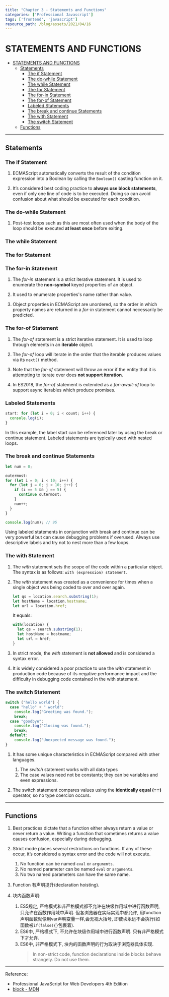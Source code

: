 ```yaml
---
title: "Chapter 3 - Statements and Functions" 
categories: ['Professional Javascript']
tags: ['frontend', 'javascript']
resource_path: /blog/assets/2021/04/16
---
```


# STATEMENTS AND FUNCTIONS

- [STATEMENTS AND FUNCTIONS](#statements-and-functions)
  - [Statements](#statements)
    - [The if Statement](#the-if-statement)
    - [The do-while Statement](#the-do-while-statement)
    - [The while Statement](#the-while-statement)
    - [The for Statement](#the-for-statement)
    - [The for-in Statement](#the-for-in-statement)
    - [The for-of Statement](#the-for-of-statement)
    - [Labeled Statements](#labeled-statements)
    - [The break and continue Statements](#the-break-and-continue-statements)
    - [The with Statement](#the-with-statement)
    - [The switch Statement](#the-switch-statement)
  - [Functions](#functions)

---

## Statements 

### The if Statement

1. ECMAScript automatically converts the result of the condition expression into a Boolean by calling the `Boolean()` casting function on it.

2. It’s considered best coding practice to **always use block statements**, even if only one line of code is to be executed. Doing so can avoid confusion about what should be executed for each condition.

### The do-while Statement

1. Post-test loops such as this are most often used when the body of the loop should be executed **at least once** before exiting.

### The while Statement

### The for Statement

### The for-in Statement

1. The *for-in* statement is a strict iterative statement. It is used to enumerate the **non-symbol** keyed properties of an object.

2. It used to enumerate properties's name rather than value.

3. Object properties in ECMAScript are unordered, so the order in which property names are returned in a *for-in* statement cannot necessarily be predicted.

### The for-of Statement

1. The *for-of* statement is a strict iterative statement. It is used to loop through elements in an **iterable** object. 

2. The *for-of* loop will iterate in the order that the iterable produces values via its `next()` method.

3. Note that the *for-of* statement will throw an error if the entity that it is attempting to iterate over does **not support iteration**.

4. In ES2018, the *for-of* statement is extended as a *for-await-of* loop to support async iterables which produce promises.

### Labeled Statements

```js
start: for (let i = 0; i < count; i++) {
  console.log(i);
}
```

In this example, the label start can be referenced later by using the break or continue statement. Labeled statements are typically used with nested loops.

### The break and continue Statements

```js
let num = 0; 

outermost:
for (let i = 0; i < 10; i++) { 
  for (let j = 0; j < 10; j++) { 
    if (i == 5 && j == 5) { 
      continue outermost;
    } 
    num++; 
  }
}

console.log(num); // 95
```

Using labeled statements in conjunction with break and continue can be very powerful but can cause debugging problems if overused. Always use descriptive labels and try not to nest more than a few loops.

### The with Statement

1. The *with* statement sets the scope of the code within a particular object. The syntax is as follows: `with (expression) statement`.

2. The *with* statement was created as a convenience for times when a single object was being coded to over and over again.

    ```js
    let qs = location.search.substring(1); 
    let hostName = location.hostname;
    let url = location.href;
    ```

    It equals:

    ```js
    with(location) { 
      let qs = search.substring(1); 
      let hostName = hostname; 
      let url = href;
    }
    ```
  
  3. In strict mode, the *with* statement is **not allowed** and is considered a syntax error.
  
  4. It is widely considered a poor practice to use the *with* statement in production code because of its negative performance impact and the difficulty in debugging code contained in the with statement.

### The switch Statement

```js
switch ("hello world") { 
  case "hello" + " world":
    console.log("Greeting was found."); 
    break;
  case "goodbye":
    console.log("Closing was found."); 
    break; 
  default:
    console.log("Unexpected message was found.");
}
```

1. It has some unique characteristics in ECMAScript compared with other languages.
    1. The *switch* statement works with all data types
    2. The case values need not be constants; they can be variables and even expressions. 

2. The switch statement compares values using the **identically equal (==)** operator, so no type coercion occurs.

---

## Functions

1. Best practices dictate that a function either always return a value or never return a value. Writing a function that sometimes returns a value causes
confusion, especially during debugging.

2. Strict mode places several restrictions on functions. If any of these occur, it’s considered a syntax error and the code will not execute.
   1. No function can be named `eval` or `arguments`.
   2. No named parameter can be named `eval` or `arguments`.
   3. No two named parameters can have the same name.

3. Function 有声明提升(declaration hoisting).

4. 块内函数声明:
    1. ES5规定, 严格模式和非严格模式都不允许在块级作用域中进行函数声明, 只允许在函数作用域中声明. 但各浏览器在实际实现中都允许, 用function声明函数就像用var声明变量一样,会无视大括号, 即使块永远不会执行(如函数被`if(false){}`包裹着).
    2. ES6中, 严格模式下, 不允许在块级作用域中进行函数声明. 只有非严格模式下才允许.
    3. ES6中, 非严格模式下, 块内的函数声明的行为取决于浏览器具体实现.
        > In non-strict code, function declarations inside blocks behave strangely. Do not use them.

---

Reference:

- Professional JavaScript for Web Developers 4th Edition
- [block - MDN](https://developer.mozilla.org/en-US/docs/Web/JavaScript/Reference/Statements/block)
